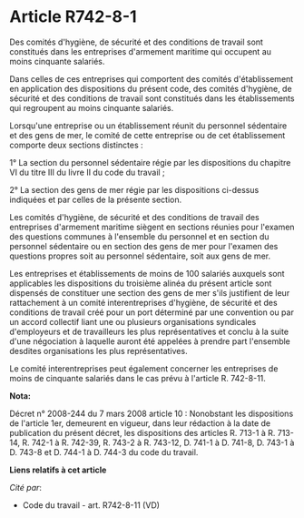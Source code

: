 # Article R742-8-1

Des comités d'hygiène, de sécurité et des conditions de travail sont constitués dans les entreprises d'armement maritime qui
occupent au moins cinquante salariés. 

Dans celles de ces entreprises qui comportent des comités d'établissement en application des dispositions du présent code,
des comités d'hygiène, de sécurité et des conditions de travail sont constitués dans les établissements qui regroupent au
moins cinquante salariés. 

Lorsqu'une entreprise ou un établissement réunit du personnel sédentaire et des gens de mer, le comité de cette entreprise ou
de cet établissement comporte deux sections distinctes : 

1° La section du personnel sédentaire régie par les dispositions du chapitre VI du titre III du livre II du code du
travail ; 

2° La section des gens de mer régie par les dispositions ci-dessus indiquées et par celles de la présente section. 

Les comités d'hygiène, de sécurité et des conditions de travail des entreprises d'armement maritime siègent en sections
réunies pour l'examen des questions communes à l'ensemble du personnel et en section du personnel sédentaire ou en section
des gens de mer pour l'examen des questions propres soit au personnel sédentaire, soit aux gens de mer. 

Les entreprises et établissements de moins de 100 salariés auxquels sont applicables les dispositions du troisième alinéa du
présent article sont dispensés de constituer une section des gens de mer s'ils justifient de leur rattachement à un comité
interentreprises d'hygiène, de sécurité et des conditions de travail créé pour un port déterminé par une convention ou par un
accord collectif liant une ou plusieurs organisations syndicales d'employeurs et de travailleurs les plus représentatives et
conclu à la suite d'une négociation à laquelle auront été appelées à prendre part l'ensemble desdites organisations les plus
représentatives. 

Le comité interentreprises peut également concerner les entreprises de moins de cinquante salariés dans le cas prévu à
l'article R. 742-8-11.

**Nota:**

Décret n° 2008-244 du 7 mars 2008 article 10 : Nonobstant les dispositions de l'article 1er, demeurent en vigueur, dans leur
rédaction à la date de publication du présent décret, les dispositions des articles R. 713-1 à R. 713-14, R. 742-1 à R.
742-39, R. 743-2 à R. 743-12, D. 741-1 à D. 741-8, D. 743-1 à D. 743-8 et D. 744-1 à D. 744-3 du code du travail.

**Liens relatifs à cet article**

_Cité par_:

  - Code du travail - art. R742-8-11 (VD)
